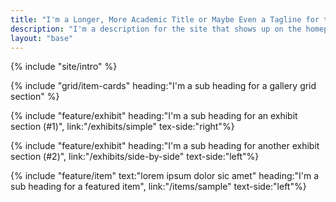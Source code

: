 ```yaml
---
title: "I'm a Longer, More Academic Title or Maybe Even a Tagline for the Site"
description: "I'm a description for the site that shows up on the homepage specifically. I might have links to other parts of the website in a wiki-like way."
layout: "base"
---
```


{% include "site/intro" %}

{% include "grid/item-cards" heading:"I'm a sub heading for a gallery grid section" %}

{% include "feature/exhibit" heading:"I'm a sub heading for an exhibit section (#1)", link:"/exhibits/simple" tex-side:"right"%}

{% include "feature/exhibit" heading:"I'm a sub heading for another exhibit section (#2)", link:"/exhibits/side-by-side" text-side:"left"%}

{% include "feature/item" text:"lorem ipsum dolor sic amet" heading:"I'm a sub heading for a featured item", link:"/items/sample" text-side:"left"%}
